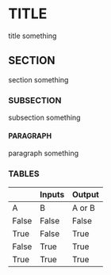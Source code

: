 <!-- * ``#`` with overline, for parts
* ``*`` with overline, for chapters
* ``=``, for sections
* ``-``, for subsections
* ``^``, for subsubsections
* ``"``, for paragraphs -->

# TITLE

title something

## SECTION

section something

### SUBSECTION

subsection something

#### PARAGRAPH

paragraph something

### TABLES

|       | Inputs   | Output   |
|-------|----------|----------|
| A     | B        | A or B   |
| False | False    | False    |
| True  | False    | True     |
| False | True     | True     |
| True  | True     | True     |
